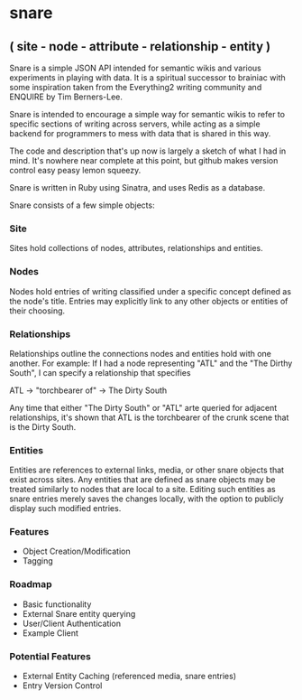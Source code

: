 # snare
## ( site - node - attribute - relationship - entity )

Snare is a simple JSON API intended for semantic wikis and various experiments in playing with data. It is a spiritual successor to brainiac with some inspiration taken from the Everything2 writing community and ENQUIRE by Tim Berners-Lee.

Snare is intended to encourage a simple way for semantic wikis to refer to specific sections of writing across servers, while acting as a simple backend for programmers to mess with data that is shared in this way.

The code and description that's up now is largely a sketch of what I had in mind. It's nowhere near complete at this point, but github makes version control easy peasy lemon squeezy.

Snare is written in Ruby using Sinatra, and uses Redis as a database.

Snare consists of a few simple objects:

### Site

Sites hold collections of nodes, attributes, relationships and entities.

### Nodes

Nodes hold entries of writing classified under a specific concept defined as the node's title. Entries may explicitly link to any other objects or entities of their choosing.

### Relationships

Relationships outline the connections nodes and entities hold with one another. For example: If I had a node representing "ATL" and the "The Dirthy South", I can specify a relationship that specifies

ATL -> "torchbearer of" -> The Dirty South

Any time that either "The Dirty South" or "ATL" arte queried for adjacent relationships, it's shown that ATL is the torchbearer of the crunk scene that is the Dirty South.

### Entities

Entities are references to external links, media, or other snare objects that exist across sites. Any entities that are defined as snare objects may be treated similarly to nodes that are local to a site. Editing such entities as snare entries merely saves the changes locally, with the option to publicly display such modified entries.

### Features

* Object Creation/Modification
* Tagging

### Roadmap

* Basic functionality
* External Snare entity querying
* User/Client Authentication
* Example Client

### Potential Features

* External Entity Caching (referenced media, snare entries)
* Entry Version Control
